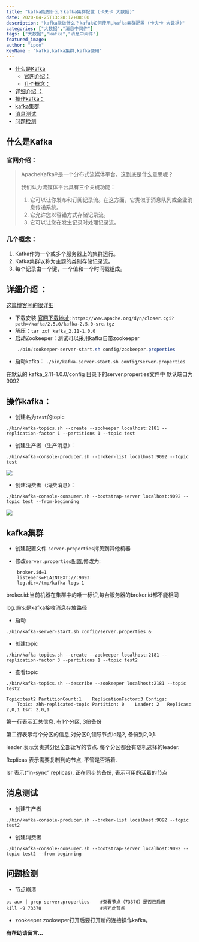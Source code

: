 ```yaml
---
title: "kafka能做什么？kafka集群配置 (卡夫卡 大数据)"
date: 2020-04-25T13:28:12+08:00
description: "kafka能做什么？kafak如何使用,kafka集群配置 (卡夫卡 大数据)"
categories: ["大数据","消息中间件"]
tags: ["大数据","kafka","消息中间件"]
featured_image:
author: "ipoo"
KeyName : "kafka,kafka集群,kafka使用"
---
```

<!-- MarkdownTOC -->

- [什么是Kafka](#%E4%BB%80%E4%B9%88%E6%98%AFkafka)
	- [官网介绍：](#%E5%AE%98%E7%BD%91%E4%BB%8B%E7%BB%8D%EF%BC%9A)
	- [几个概念：](#%E5%87%A0%E4%B8%AA%E6%A6%82%E5%BF%B5%EF%BC%9A)
- [详细介绍 ：](#%E8%AF%A6%E7%BB%86%E4%BB%8B%E7%BB%8D-%EF%BC%9A)
- [操作kafka：](#%E6%93%8D%E4%BD%9Ckafka%EF%BC%9A)
- [kafka集群](#kafka%E9%9B%86%E7%BE%A4)
- [消息测试](#%E6%B6%88%E6%81%AF%E6%B5%8B%E8%AF%95)
- [问题检测](#%E9%97%AE%E9%A2%98%E6%A3%80%E6%B5%8B)

<!-- /MarkdownTOC -->


## 什么是Kafka 
### 官网介绍：
> ApacheKafka®是一个分布式流媒体平台。这到底是什么意思呢？
>
>	我们认为流媒体平台具有三个关键功能：
>	 1. 它可以让你发布和订阅记录流。在这方面，它类似于消​​息队列或企业消息传递系统。
>	 2. 它允许您以容错方式存储记录流。
>	 3. 它可以让您在发生记录时处理记录流。
### 几个概念：
 1.  Kafka作为一个或多个服务器上的集群运行。
 2. Kafka集群以称为主题的类别存储记录流。
 3. 每个记录由一个键，一个值和一个时间戳组成。
## 详细介绍 ：
[这篇博客写的很详细](https://blog.csdn.net/qq_37518574/article/details/105748930)
- 下载安装 
[官网下载地址](https://www.apache.org/dyn/closer.cgi?path=/kafka/2.5.0/kafka-2.5.0-src.tgz): `https://www.apache.org/dyn/closer.cgi?path=/kafka/2.5.0/kafka-2.5.0-src.tgz`
- 解压：`tar zxf kafka_2.11-1.0.0`
- 启动Zookeeper：测试可以采用kafka自带zookeeper
```java
	./bin/zookeeper-server-start.sh config/zookeeper.properties 
```
-  启动kafka：
`./bin/kafka-server-start.sh config/server.properties`

在默认的 kafka_2.11-1.0.0/config 目录下的server.properties文件中
默认端口为9092
## 操作kafka：
- 创建名为`test`的topic
```text
./bin/kafka-topics.sh --create --zookeeper localhost:2181 --replication-factor 1 --partitions 1 --topic test
```
- 创建生产者（生产消息）：
```text
./bin/kafka-console-producer.sh --broker-list localhost:9092 --topic test
```
![](https://imgconvert.csdnimg.cn/aHR0cDovL2ltZy5ibG9nLmNzZG4ubmV0LzIwMTgwMTE4MTQwMDQ2NzU5)
- 创建消费者（消费消息）：
```text
./bin/kafka-console-consumer.sh --bootstrap-server localhost:9092 --topic test --from-beginning
```
![](https://imgconvert.csdnimg.cn/aHR0cDovL2ltZy5ibG9nLmNzZG4ubmV0LzIwMTgwMTE4MTQwMTE5MTM3)

## kafka集群 
- 创建配置文件 `server.properties`拷贝到其他机器

- 修改`server.properties`配置,修改为:
```text
    broker.id=1
    listeners=PLAINTEXT://:9093
    log.dir=/tmp/kafka-logs-1
```
broker.id:当前机器在集群中的唯一标识,每台服务器的broker.id都不能相同  

log.dirs:是kafka接收消息存放路径

- 启动 
```text
./bin/kafka-server-start.sh config/server.properties & 
```
- 创建topic 
```text
./bin/kafka-topics.sh --create --zookeeper localhost:2181 --replication-factor 3 --partitions 1 --topic test2
```
- 查看topic
```text
./bin/kafka-topics.sh --describe --zookeeper localhost:2181 --topic test2

Topic:test2	PartitionCount:1	ReplicationFactor:3	Configs:
	Topic: zhh-replicated-topic	Partition: 0	Leader: 2	Replicas: 2,0,1	Isr: 2,0,1
```

第一行表示汇总信息. 有1个分区, 3份备份

第二行表示每个分区的信息,对分区0,领导节点id是2, 备份到2,0,1.

leader 表示负责某分区全部读写的节点. 每个分区都会有随机选择的leader.

Replicas 表示需要复制到的节点, 不管是否活着.

Isr 表示(“in-sync” replicas), 正在同步的备份, 表示可用的活着的节点
## 消息测试

- 创建生产者
```text
./bin/kafka-console-producer.sh --broker-list localhost:9092 --topic test2
```
- 创建消费者
```text
./bin/kafka-console-consumer.sh --bootstrap-server localhost:9092 --topic test2 --from-beginning
```
## 问题检测
- 节点崩溃
```text
ps aux | grep server.properties    #查看节点（73370）是否已启用
kill -9 73370					   #杀死此节点
```
- zookeeper
 zookeeper打开后要打开新的连接操作kafka。


**有帮助请留言...**
<!-- 

扫码关注公众号《ipoo》
![ipoo](https://oss.ipooli.com/images/%E5%85%AC%E4%BC%97%E5%8F%B7code.jpg) -->
